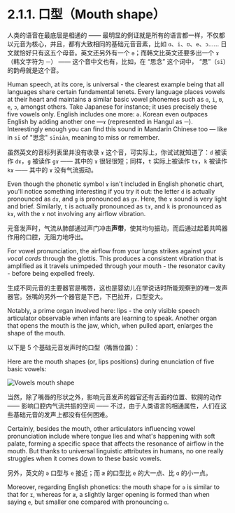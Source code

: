 # 2.1.1. 口型（Mouth shape）

人类的语音在最底层是相通的 —— 最明显的例证就是所有的语言都一样，不仅都以元音为核心，并且，都有大致相同的基础元音音素，比如 `ɑ`、`i`、`ʊ`、`e`、`ɔ`…… 日文就恰好只有这五个母音。英文还另外有一个 `ə`；而韩文比英文还要多出一个 `ɤ`<span class="speak-word-inline" data-audio-other="/audios/us/Close-mid_back_unrounded_vowel.ogg.mp3"></span>（韩文字符为 `ᅳ`） —— 这个音中文也有，比如，在 “思念” 这个词中， “思”（`sī`）的韵母就是这个音。

Human speech, at its core, is universal - the clearest example being that all languages share certain fundamental tenets. Every language places vowels at their heart and maintains a similar basic vowel phonemes such as `ɑ`, `i`, `ʊ`, `e`, `ɔ`, amongst others. Take Japanese for instance; it uses precisely these five vowels only. English includes one more: `ə`. Korean even outpaces English by adding another one —`ɤ`<span class="speak-word-inline" data-audio-other="/audios/us/Close-mid_back_unrounded_vowel.ogg.mp3"></span> (represented in Hangul as `ᅳ`). Interestingly enough you can find this sound in Mandarin Chinese too — like in `sī` of "思念" `sīniàn`, meaning to miss or remember.

虽然英文的音标列表里并没有收录 `ɤ` 这个音，可实际上，你试试就知道了：`d` 被读作 `dɤ`，`g` 被读作 `gɤ` —— 其中的 `ɤ` 很轻很短；同样，`t` 实际上被读作 `tɤ`，`k` 被读作 `kɤ` —— 其中的 `ɤ` 没有气流振动。

Even though the phonetic symbol `ɤ` isn't included in English phonetic chart, you'll notice something interesting if you try it out: the letter `d` is actually pronounced as `dɤ`, and `g` is pronounced as `gɤ`. Here, the `ɤ` sound is very light and brief. Similarly, `t` is actually pronounced as `tɤ`, and `k` is pronounced as `kɤ`, with the `ɤ` not involving any airflow vibration.

元音发声时，气流从肺部通过声门冲击**声带**，使其均匀振动，而后通过起着共鸣器作用的口腔，无阻力地呼出。

For vowel pronunciation, the airflow from your lungs strikes against your *vocal cords* through the glottis. This produces a consistent vibration that is amplified as it travels unimpeded through your mouth - the resonator cavity - before being expelled freely.

生成不同元音的主要器官是嘴唇，这也是婴幼儿在学说话时所能观察到的唯一发声器官。张嘴的另外一个器官是下巴，下巴拉开，口型变大。

Notably, a prime organ involved here: lips - the only visible speech articulator observable when infants are learning to speak. Another organ that opens the mouth is the jaw, which, when pulled apart, enlarges the shape of the mouth.

以下是  5 个基础元音发声时的口型（嘴唇位置）：

Here are the mouth shapes (or, lips positions) during enunciation of five basic vowels:

![Vowels mouth shape](/images/vowels-mouth-shape.svg)

当然，除了嘴唇的形状之外，影响元音发声的器官还有舌面的位置、软腭的动作 —— 影响口腔内气流共振的空间 —— 不过，由于人类语言的相通属性，人们在这些基础元音的发声上都没有任何困难。

Certainly, besides the mouth, other articulators influencing vowel pronunciation include where tongue lies and what's happening with soft palate, forming  a specific space that affects the resonance of airflow in the mouth. But thanks to universal linguistic attributes in humans, no one really struggles when it comes down to these basic vowels.

另外，英文的 `ə` 口型与 `e` 接近；而 `æ` 的口型比 `e` 的大一点、比 `ɑ` 的小一点。

Moreover, regarding English phonetics: the mouth shape for `ə` is similar to that for `ɪ`, whereas for `æ`, a slightly larger opening is formed than when saying `e`, but smaller one compared with pronouncing `ɑ`.
